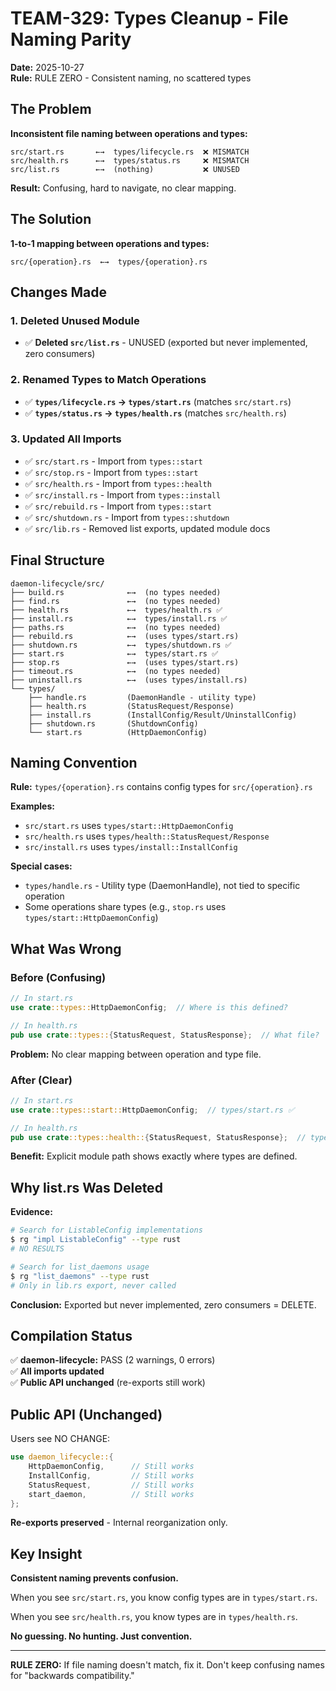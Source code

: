 # TEAM-329: Types Cleanup - File Naming Parity

**Date:** 2025-10-27  
**Rule:** RULE ZERO - Consistent naming, no scattered types

## The Problem

**Inconsistent file naming between operations and types:**

```
src/start.rs       ←→  types/lifecycle.rs  ❌ MISMATCH
src/health.rs      ←→  types/status.rs     ❌ MISMATCH
src/list.rs        ←→  (nothing)           ❌ UNUSED
```

**Result:** Confusing, hard to navigate, no clear mapping.

## The Solution

**1-to-1 mapping between operations and types:**

```
src/{operation}.rs  ←→  types/{operation}.rs
```

## Changes Made

### 1. Deleted Unused Module
- ✅ **Deleted `src/list.rs`** - UNUSED (exported but never implemented, zero consumers)

### 2. Renamed Types to Match Operations
- ✅ **`types/lifecycle.rs` → `types/start.rs`** (matches `src/start.rs`)
- ✅ **`types/status.rs` → `types/health.rs`** (matches `src/health.rs`)

### 3. Updated All Imports
- ✅ `src/start.rs` - Import from `types::start`
- ✅ `src/stop.rs` - Import from `types::start`
- ✅ `src/health.rs` - Import from `types::health`
- ✅ `src/install.rs` - Import from `types::install`
- ✅ `src/rebuild.rs` - Import from `types::start`
- ✅ `src/shutdown.rs` - Import from `types::shutdown`
- ✅ `src/lib.rs` - Removed list exports, updated module docs

## Final Structure

```
daemon-lifecycle/src/
├── build.rs              ←→  (no types needed)
├── find.rs               ←→  (no types needed)
├── health.rs             ←→  types/health.rs ✅
├── install.rs            ←→  types/install.rs ✅
├── paths.rs              ←→  (no types needed)
├── rebuild.rs            ←→  (uses types/start.rs)
├── shutdown.rs           ←→  types/shutdown.rs ✅
├── start.rs              ←→  types/start.rs ✅
├── stop.rs               ←→  (uses types/start.rs)
├── timeout.rs            ←→  (no types needed)
├── uninstall.rs          ←→  (uses types/install.rs)
└── types/
    ├── handle.rs         (DaemonHandle - utility type)
    ├── health.rs         (StatusRequest/Response)
    ├── install.rs        (InstallConfig/Result/UninstallConfig)
    ├── shutdown.rs       (ShutdownConfig)
    └── start.rs          (HttpDaemonConfig)
```

## Naming Convention

**Rule:** `types/{operation}.rs` contains config types for `src/{operation}.rs`

**Examples:**
- `src/start.rs` uses `types/start::HttpDaemonConfig`
- `src/health.rs` uses `types/health::StatusRequest/Response`
- `src/install.rs` uses `types/install::InstallConfig`

**Special cases:**
- `types/handle.rs` - Utility type (DaemonHandle), not tied to specific operation
- Some operations share types (e.g., `stop.rs` uses `types/start::HttpDaemonConfig`)

## What Was Wrong

### Before (Confusing)
```rust
// In start.rs
use crate::types::HttpDaemonConfig;  // Where is this defined?

// In health.rs  
pub use crate::types::{StatusRequest, StatusResponse};  // What file?
```

**Problem:** No clear mapping between operation and type file.

### After (Clear)
```rust
// In start.rs
use crate::types::start::HttpDaemonConfig;  // types/start.rs ✅

// In health.rs
pub use crate::types::health::{StatusRequest, StatusResponse};  // types/health.rs ✅
```

**Benefit:** Explicit module path shows exactly where types are defined.

## Why list.rs Was Deleted

**Evidence:**
```bash
# Search for ListableConfig implementations
$ rg "impl ListableConfig" --type rust
# NO RESULTS

# Search for list_daemons usage
$ rg "list_daemons" --type rust
# Only in lib.rs export, never called
```

**Conclusion:** Exported but never implemented, zero consumers = DELETE.

## Compilation Status

✅ **daemon-lifecycle:** PASS (2 warnings, 0 errors)  
✅ **All imports updated**  
✅ **Public API unchanged** (re-exports still work)

## Public API (Unchanged)

Users see NO CHANGE:

```rust
use daemon_lifecycle::{
    HttpDaemonConfig,      // Still works
    InstallConfig,         // Still works
    StatusRequest,         // Still works
    start_daemon,          // Still works
};
```

**Re-exports preserved** - Internal reorganization only.

## Key Insight

**Consistent naming prevents confusion.**

When you see `src/start.rs`, you know config types are in `types/start.rs`.

When you see `src/health.rs`, you know types are in `types/health.rs`.

**No guessing. No hunting. Just convention.**

---

**RULE ZERO:** If file naming doesn't match, fix it. Don't keep confusing names for "backwards compatibility."
